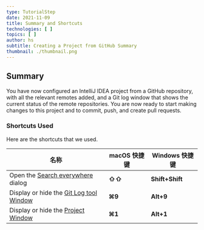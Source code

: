 ```yaml
---
type: TutorialStep
date: 2021-11-09
title: Summary and Shortcuts
technologies: [ ]
topics: [ ]
author: hs
subtitle: Creating a Project from GitHub Summary
thumbnail: ./thumbnail.png
---
```


## Summary
You have now configured an IntelliJ IDEA project from a GitHub repository, with all the relevant remotes added, and a Git log window that shows the current status of the remote repositories. You are now ready to start making changes to this project and to commit, push, and create pull requests.

### Shortcuts Used
Here are the shortcuts that we used.

| 名称                                                                                                      | macOS 快捷键 | Windows 快捷键     |
| ------------------------------------------------------------------------------------------------------- | --------- | --------------- |
| Open the [Search everywhere](https://www.jetbrains.com/help/idea/searching-everywhere.html) dialog      | **⇧⇧**    | **Shift+Shift** |
| Display or hide the [Git Log tool Window](https://www.jetbrains.com/help/idea/investigate-changes.html) | **⌘9**    | **Alt+9**       |
| Display or hide the [Project Window](https://www.jetbrains.com/help/idea/project-tool-window.html)      | **⌘1**    | **Alt+1**       |